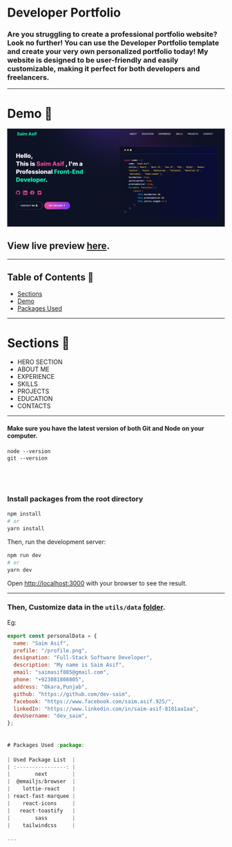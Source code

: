 # Developer Portfolio

### Are you struggling to create a professional portfolio website? Look no further! You can use the Developer Portfolio template and create your very own personalized portfolio today! My website is designed to be user-friendly and easily customizable, making it perfect for both developers and freelancers.

---

# Demo :movie_camera:

![](./public/image/screen.png)

## View live preview [here](https://saimasifportfolio.netlify.app/).

---

## Table of Contents :scroll:

- [Sections](#sections-bookmark)
- [Demo](#demo-movie_camera)
- [Packages Used](#packages-used-package)

---

# Sections :bookmark:

- HERO SECTION
- ABOUT ME
- EXPERIENCE
- SKILLS
- PROJECTS
- EDUCATION
- CONTACTS

---


#### Make sure you have the latest version of both Git and Node on your computer.

```
node --version
git --version
```

## <br />


### Install packages from the root directory

```bash
npm install
# or
yarn install
```

Then, run the development server:

```bash
npm run dev
# or
yarn dev
```

Open [http://localhost:3000](http://localhost:3000) with your browser to see the result.

---



### Then, Customize data in the `utils/data` [folder](https://github.com/said7388/developer-portfolio/tree/main/utils/data).

Eg:

```javascript
export const personalData = {
  name: "Saim Asif",
  profile: "/profile.png",
  designation: "Full-Stack Software Developer",
  description: "My name is Saim Asif",
  email: "saimasif885@gmail.com",
  phone: "+923081808805",
  address: "Okara,Punjab",
  github: "https://github.com/dev-saim",
  facebook: "https://www.facebook.com/saim.asif.925/",
  linkedIn: "https://www.linkedin.com/in/saim-asif-8181aa1aa",
  devUsername: "dev_saim",
};


# Packages Used :package:

| Used Package List  |
| :----------------: |
|        next        |
|  @emailjs/browser  |
|    lottie-react    |
| react-fast-marquee |
|    react-icons     |
|   react-toastify   |
|        sass        |
|    tailwindcss     |

---
